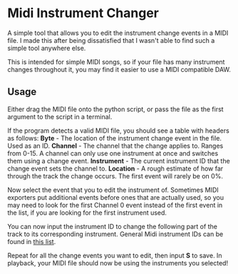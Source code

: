 # Midi Instrument Changer
A simple tool that allows you to edit the instrument change events in a MIDI file. I made this after being dissatisfied that I wasn't able to find such a simple tool anywhere else.

This is intended for simple MIDI songs, so if your file has many instrument changes throughout it, you may find it easier to use a MIDI compatible DAW.

## Usage
Either drag the MIDI file onto the python script, or pass the file as the first argument to the script in a terminal.

If the program detects a valid MIDI file, you should see a table with headers as follows:
**Byte** - The location of the instrument change event in the file. Used as an ID.
**Channel** - The channel that the change applies to. Ranges from 0-15. A channel can only use one instrument at once and switches them using a change event.
**Instrument** - The current instrument ID that the change event sets the channel to.
**Location** - A rough estimate of how far through the track the change occurs. The first event will rarely be on 0%.

Now select the event that you to edit the instrument of. Sometimes MIDI exporters put additional events before ones that are actually used, so you may need to look for the first Channel 0 event instead of the first event in the list, if you are looking for the first instrument used.

You can now input the instrument ID to change the following part of the track to its corresponding instrument.
General Midi instrument IDs can be found in [this list](Instruments.txt).

Repeat for all the change events you want to edit, then input **S** to save.
In playback, your MIDI file should now be using the instruments you selected!